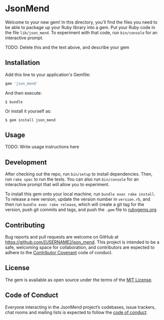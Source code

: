 # JsonMend

Welcome to your new gem! In this directory, you'll find the files you need to be able to package up your Ruby library into a gem. Put your Ruby code in the file `lib/json_mend`. To experiment with that code, run `bin/console` for an interactive prompt.

TODO: Delete this and the text above, and describe your gem

## Installation

Add this line to your application's Gemfile:

```ruby
gem 'json_mend'
```

And then execute:

    $ bundle

Or install it yourself as:

    $ gem install json_mend

## Usage

TODO: Write usage instructions here

## Development

After checking out the repo, run `bin/setup` to install dependencies. Then, run `rake spec` to run the tests. You can also run `bin/console` for an interactive prompt that will allow you to experiment.

To install this gem onto your local machine, run `bundle exec rake install`. To release a new version, update the version number in `version.rb`, and then run `bundle exec rake release`, which will create a git tag for the version, push git commits and tags, and push the `.gem` file to [rubygems.org](https://rubygems.org).

## Contributing

Bug reports and pull requests are welcome on GitHub at https://github.com/[USERNAME]/json_mend. This project is intended to be a safe, welcoming space for collaboration, and contributors are expected to adhere to the [Contributor Covenant](http://contributor-covenant.org) code of conduct.

## License

The gem is available as open source under the terms of the [MIT License](https://opensource.org/licenses/MIT).

## Code of Conduct

Everyone interacting in the JsonMend project’s codebases, issue trackers, chat rooms and mailing lists is expected to follow the [code of conduct](https://github.com/[USERNAME]/json_mend/blob/master/CODE_OF_CONDUCT.md).
